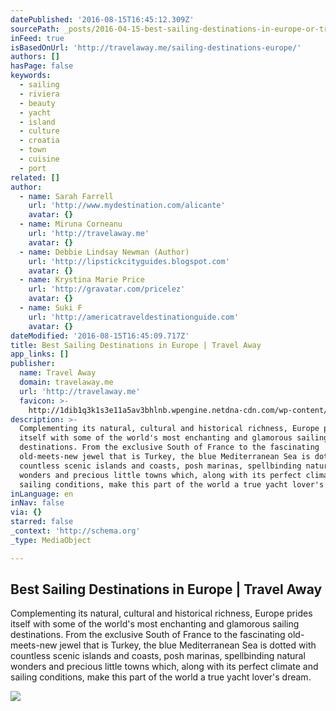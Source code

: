 ```yaml
---
datePublished: '2016-08-15T16:45:12.309Z'
sourcePath: _posts/2016-04-15-best-sailing-destinations-in-europe-or-travel-away.md
inFeed: true
isBasedOnUrl: 'http://travelaway.me/sailing-destinations-europe/'
authors: []
hasPage: false
keywords:
  - sailing
  - riviera
  - beauty
  - yacht
  - island
  - culture
  - croatia
  - town
  - cuisine
  - port
related: []
author:
  - name: Sarah Farrell
    url: 'http://www.mydestination.com/alicante'
    avatar: {}
  - name: Miruna Corneanu
    url: 'http://travelaway.me'
    avatar: {}
  - name: Debbie Lindsay Newman (Author)
    url: 'http://lipstickcityguides.blogspot.com'
    avatar: {}
  - name: Krystina Marie Price
    url: 'http://gravatar.com/pricelez'
    avatar: {}
  - name: Suki F
    url: 'http://americatraveldestinationguide.com'
    avatar: {}
dateModified: '2016-08-15T16:45:09.717Z'
title: Best Sailing Destinations in Europe | Travel Away
app_links: []
publisher:
  name: Travel Away
  domain: travelaway.me
  url: 'http://travelaway.me'
  favicon: >-
    http://1dib1q3k1s3e11a5av3bhlnb.wpengine.netdna-cdn.com/wp-content/uploads/2016/01/cropped-newfavta-192x192.png
description: >-
  Complementing its natural, cultural and historical richness, Europe prides
  itself with some of the world's most enchanting and glamorous sailing
  destinations. From the exclusive South of France to the fascinating
  old-meets-new jewel that is Turkey, the blue Mediterranean Sea is dotted with
  countless scenic islands and coasts, posh marinas, spellbinding natural
  wonders and precious little towns which, along with its perfect climate and
  sailing conditions, make this part of the world a true yacht lover's dream.
inLanguage: en
inNav: false
via: {}
starred: false
_context: 'http://schema.org'
_type: MediaObject

---
```

<article style=""><h1>Best Sailing Destinations in Europe | Travel Away</h1><p>Complementing its natural, cultural and historical richness, Europe prides itself with some of the world's most enchanting and glamorous sailing destinations. From the exclusive South of France to the fascinating old-meets-new jewel that is Turkey, the blue Mediterranean Sea is dotted with countless scenic islands and coasts, posh marinas, spellbinding natural wonders and precious little towns which, along with its perfect climate and sailing conditions, make this part of the world a true yacht lover's dream.</p><img src="https://s3-us-west-2.amazonaws.com/the-grid-img/p/9caa8f1b951888d39f6b06eb112bbe9b22e1a4ed.jpg" /></article>